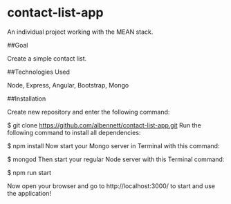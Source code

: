 # contact-list-app

An individual project working with the MEAN stack.

##Goal

Create a simple contact list.

##Technologies Used

Node, Express, Angular, Bootstrap, Mongo

##Installation

Create new repository and enter the following command:

$ git clone https://github.com/albennett/contact-list-app.git
Run the following command to install all dependencies:

$ npm install
Now start your Mongo server in Terminal with this command:

$ mongod
Then start your regular Node server with this Terminal command:

$ npm run start

Now open your browser and go to http://localhost:3000/ to start and use the application!
